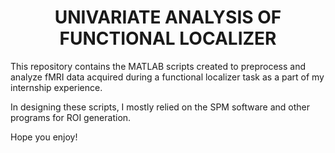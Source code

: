 <h1 align="center" id="title">UNIVARIATE ANALYSIS OF FUNCTIONAL LOCALIZER</h1>

<p id="description">This repository contains the MATLAB scripts created to preprocess and analyze fMRI data acquired during a functional localizer task as a part of my internship experience.</p>
<p id="second_description"> In designing these scripts, I mostly relied on the SPM software and other programs for ROI generation.</p>

<p id="thanks"> Hope you enjoy!</p>
